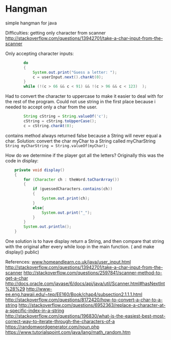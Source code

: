 # Hangman
simple hangman for java

Difficulties: getting only character from scanner http://stackoverflow.com/questions/13942701/take-a-char-input-from-the-scanner

Only accepting character inputs:
```java
        do
        {
            System.out.print("Guess a letter: ");
            c = userInput.next().charAt(0);
        }
        while (!(c > 66 && c < 91) && !(c > 96 && c < 123)  );
```

Had to convert the character to uppercase to make it easier to deal with for the rest of the program. Could not use string in the first place because i needed to accept only a char from the user.
```java
        String cString = String.valueOf('c');
        cString = cString.toUpperCase();
        c = cString.charAt(0);
```

contains  method always returned false because a String will never equal a char. Solution: convert the char myChar to a String called myCharString
`String myCharString = String.valueOf(myChar);`


How do we determine if the player got all the letters? Originally this was the code in display: 
```java
    private void display()
    {
        for (Character ch : theWord.toCharArray())
        {
            if (guessedCharacters.contains(ch))
            {
                System.out.print(ch);
            }
            else{
                System.out.print("_");
            }
        }
        System.out.println();
    }
```

 One solution is to have display return a String, and then compare that string with the original after every while loop in the main function. ( and make display() public)


References: www.homeandlearn.co.uk/java/user_input.html
http://stackoverflow.com/questions/13942701/take-a-char-input-from-the-scanner
http://stackoverflow.com/questions/2597841/scanner-method-to-get-a-char
http://docs.oracle.com/javase/6/docs/api/java/util/Scanner.html#hasNextInt%28%29
http://www-ee.eng.hawaii.edu/~tep/EE160/Book/chap4/subsection2.1.1.1.html
http://stackoverflow.com/questions/8172420/how-to-convert-a-char-to-a-string
http://stackoverflow.com/questions/6952363/replace-a-character-at-a-specific-index-in-a-string
http://stackoverflow.com/questions/196830/what-is-the-easiest-best-most-correct-way-to-iterate-through-the-characters-of-a
https://randomwordgenerator.com/noun.php
https://www.tutorialspoint.com/java/lang/math_random.htm

